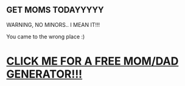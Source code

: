 ## GET MOMS TODAYYYYY
WARNING, NO MINORS.. I MEAN IT!!!


You came to the wrong place :)
# [CLICK ME FOR A FREE MOM/DAD GENERATOR!!!](https://pornhub.com/)
